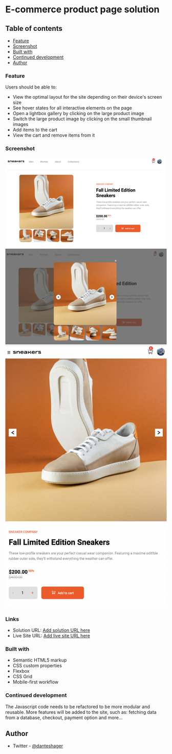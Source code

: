 # E-commerce product page solution


## Table of contents

  - [Feature](#feature)
  - [Screenshot](#screenshot)
  - [Built with](#built-with)
  - [Continued development](#continued-development)
  - [Author](#author)

### Feature 

Users should be able to:

- View the optimal layout for the site depending on their device's screen size
- See hover states for all interactive elements on the page
- Open a lightbox gallery by clicking on the large product image
- Switch the large product image by clicking on the small thumbnail images
- Add items to the cart
- View the cart and remove items from it

### Screenshot

![](./images//screenshot.png)
![](./images//screenshot-lightbox.png)
![](./images//screenshot-mobile.png)

### Links

- Solution URL: [Add solution URL here](https://github.com/DanielTeshager/react-ecommerce.git)
- Live Site URL: [Add live site URL here](https://6263ec78662568252dc01f85--rainbow-dodol-791da7.netlify.app/)
### Built with

- Semantic HTML5 markup
- CSS custom properties
- Flexbox
- CSS Grid
- Mobile-first workflow

### Continued development
The Javascript code needs to be refactored to be more modular and reusable.
More features will be added to the site, such as: fetching data from a database, checkout, payment option and more...

## Author

- Twitter - [@danteshager](https://www.twitter.com/danteshager)

